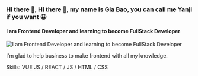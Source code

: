 ### Hi there 👋, Hi there 👋, my name is Gia Bao, you can call me Yanji if you want 😀
#### I am Frontend Developer and learning to become FullStack Developer
![I am Frontend Developer and learning to become FullStack Developer](https://scontent.fvca1-2.fna.fbcdn.net/v/t39.30808-6/259420965_1076823629731208_8053683811752425098_n.jpg?_nc_cat=100&ccb=1-7&_nc_sid=e3f864&_nc_ohc=kB3HTbEdiukAX-JRexI&_nc_ht=scontent.fvca1-2.fna&oh=00_AfDjhykPqQaZ9bKTUD3xXUAw_uOqelcbXEmD7snMHS7Wvg&oe=636D559E)

I'm glad to help business to make frontend with all my knowledge.

Skills: VUE JS / REACT / JS / HTML / CSS





